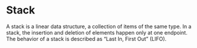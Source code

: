 # Stack
A stack is a linear data structure, a collection of items of the same type.  In a stack, the insertion and deletion of elements happen only at one endpoint. The behavior of a stack is described as “Last In, First Out” (LIFO).  
